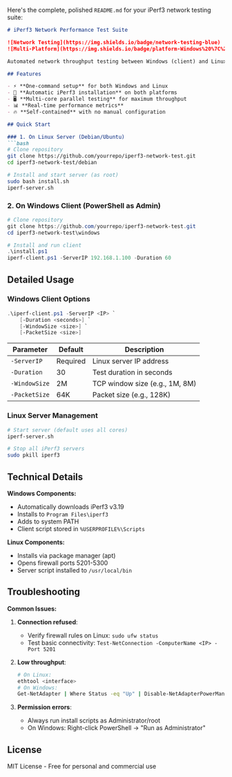 Here's the complete, polished `README.md` for your iPerf3 network testing suite:

```markdown
# iPerf3 Network Performance Test Suite

![Network Testing](https://img.shields.io/badge/network-testing-blue)
![Multi-Platform](https://img.shields.io/badge/platform-Windows%20%7C%20Linux-lightgrey)

Automated network throughput testing between Windows (client) and Linux (server) systems with parallel multi-core support.

## Features

- ⚡ **One-command setup** for both Windows and Linux  
- 🔄 **Automatic iPerf3 installation** on both platforms  
- 🖥️ **Multi-core parallel testing** for maximum throughput  
- 📊 **Real-time performance metrics**  
- 🔥 **Self-contained** with no manual configuration  

## Quick Start

### 1. On Linux Server (Debian/Ubuntu)
```bash
# Clone repository
git clone https://github.com/yourrepo/iperf3-network-test.git
cd iperf3-network-test/debian

# Install and start server (as root)
sudo bash install.sh
iperf-server.sh
```

### 2. On Windows Client (PowerShell as Admin)
```powershell
# Clone repository
git clone https://github.com/yourrepo/iperf3-network-test.git
cd iperf3-network-test\windows

# Install and run client
.\install.ps1
iperf-client.ps1 -ServerIP 192.168.1.100 -Duration 60
```

## Detailed Usage

### Windows Client Options
```powershell
.\iperf-client.ps1 -ServerIP <IP> `
    [-Duration <seconds>] `
    [-WindowSize <size>] `
    [-PacketSize <size>]
```

| Parameter       | Default | Description                  |
|-----------------|---------|------------------------------|
| `-ServerIP`     | Required| Linux server IP address       |
| `-Duration`     | 30      | Test duration in seconds      |
| `-WindowSize`   | 2M      | TCP window size (e.g., 1M, 8M)|
| `-PacketSize`   | 64K     | Packet size (e.g., 128K)      |

### Linux Server Management
```bash
# Start server (default uses all cores)
iperf-server.sh

# Stop all iPerf3 servers
sudo pkill iperf3
```

## Technical Details

**Windows Components:**
- Automatically downloads iPerf3 v3.19
- Installs to `Program Files\iperf3`
- Adds to system PATH
- Client script stored in `%USERPROFILE%\Scripts`

**Linux Components:**
- Installs via package manager (apt)
- Opens firewall ports 5201-5300
- Server script installed to `/usr/local/bin`

## Troubleshooting

**Common Issues:**
1. **Connection refused**:
   - Verify firewall rules on Linux: `sudo ufw status`
   - Test basic connectivity: `Test-NetConnection -ComputerName <IP> -Port 5201`

2. **Low throughput**:
   ```bash
   # On Linux:
   ethtool <interface>
   # On Windows:
   Get-NetAdapter | Where Status -eq "Up" | Disable-NetAdapterPowerManagement
   ```

3. **Permission errors**:
   - Always run install scripts as Administrator/root
   - On Windows: Right-click PowerShell → "Run as Administrator"

## License

MIT License - Free for personal and commercial use
```

